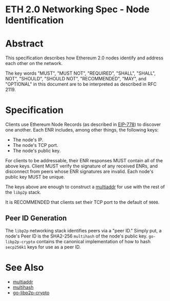 ETH 2.0 Networking Spec - Node Identification
===

# Abstract

This specification describes how Ethereum 2.0 nodes identify and address each other on the network.

The key words "MUST", "MUST NOT", "REQUIRED", "SHALL", "SHALL", NOT", "SHOULD", "SHOULD NOT", "RECOMMENDED",  "MAY", and "OPTIONAL" in this document are to be interpreted as described in RFC 2119.

# Specification

Clients use Ethereum Node Records (as described in [EIP-778](http://eips.ethereum.org/EIPS/eip-778)) to discover one another. Each ENR includes, among other things, the following keys:

- The node's IP.
- The node's TCP port.
- The node's public key.

For clients to be addressable, their ENR responses MUST contain all of the above keys. Client MUST verify the signature of any received ENRs, and disconnect from peers whose ENR signatures are invalid. Each node's public key MUST be unique.

The keys above are enough to construct a [multiaddr](https://github.com/multiformats/multiaddr) for use with the rest of the `libp2p` stack.

It is RECOMMENDED that clients set their TCP port to the default of `9000`.

## Peer ID Generation

The `libp2p` networking stack identifies peers via a "peer ID." Simply put, a node's Peer ID is the SHA2-256 `multihash` of the node's public key. `go-libp2p-crypto` contains the canonical implementation of how to hash `secp256k1` keys for use as a peer ID.

# See Also

- [multiaddr](https://github.com/multiformats/multiaddr)
- [multihash](https://multiformats.io/multihash/)
- [go-libp2p-crypto](https://github.com/libp2p/go-libp2p-crypto)
